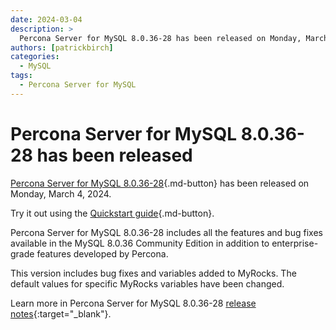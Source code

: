 ```yaml
---
date: 2024-03-04
description: >
  Percona Server for MySQL 8.0.36-28 has been released on Monday, March 4, 2024.
authors: [patrickbirch]
categories:
  - MySQL
tags:
  - Percona Server for MySQL
---
```


# Percona Server for MySQL 8.0.36-28 has been released

<!-- more -->

[Percona Server for MySQL 8.0.36-28](https://docs.percona.com/percona-server/8.0/){.md-button} has been released on Monday, March 4, 2024.

Try it out using the [Quickstart guide](https://docs.percona.com/percona-server/8.0/quickstart-overview.html){.md-button}.

Percona Server for MySQL 8.0.36-28 includes all the features and bug fixes available in the MySQL 8.0.36 Community Edition in addition to enterprise-grade features developed by Percona. 

This version includes bug fixes and variables added to MyRocks. The default values for specific MyRocks variables have been changed. 


Learn more in Percona Server for MySQL 8.0.36-28 [release notes](https://docs.percona.com/percona-server/8.0/release-notes/8.0.36-28.html){:target="_blank"}.

